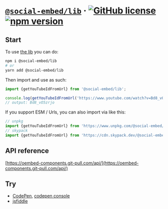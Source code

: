 # [`@social-embed/lib`](https://oembed-component.git-pull.com/) &middot; [![GitHub license](https://img.shields.io/badge/license-MIT-blue.svg)](https://github.com/social-embed/social-embed/blob/master/LICENSE) [![npm version](https://img.shields.io/npm/v/@social-embed/lib.svg?style=flat)](https://www.npmjs.com/package/@social-embed/lib)

## Start

To use [the lib](https://oembed-components.git-pull.com/api/) you can do:

```bash
npm i @social-embed/lib
# or
yarn add @social-embed/lib
```

Then import and use as such:

```typescript
import {getYouTubeIdFromUrl} from '@social-embed/lib';

console.log(getYouTubeIdFromUrl('https://www.youtube.com/watch?v=Bd8_vO5zrjo'));
// output: Bd8_vO5zrjo
```

If you support ESM / Urls, you can also import via like this:

```typescript
// unpkg
import {getYouTubeIdFromUrl} from 'https://www.unpkg.com/@social-embed/lib?module';
// skypack
import {getYouTubeIdFromUrl} from 'https://cdn.skypack.dev/@social-embed/lib';
```

## API reference

[https://oembed-components.git-pull.com/api/](https://oembed-components.git-pull.com/api/)

## Try

- [CodePen], [codepen console]
- [jsfiddle]

[codepen]: https://codepen.io/attachment/pen/VwPPrNq
[codepen console]: https://codepen.io/attachment/pen/poRRpdp?editors=0010
[jsfiddle]: https://jsfiddle.net/gitpull/pcLagbsm/
